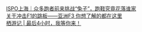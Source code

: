   
[ISPO上海｜众多跑者前来挑战“兔子”，跑鞋究竟花落谁家](http://www.dianyue.me/archives/422/mlyzlibg052bdr1g/)  
[关于冲击F1的跳板——亚洲F3    你想了解的都在这里](http://www.dianyue.me/archives/119/rlxifp89wqxgcuse/)  
[栖游记 | 最后4小时，我等你来！](http://www.dianyue.me/archives/724/kb03dbx9mdlpjkvk/)